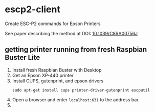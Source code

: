 # escp2-client
Create ESC-P2 commands for Epson Printers

See paper describing the method at DOI: [10.1039/C8RA00756J](https://pubs.rsc.org/en/content/articlelanding/2018/ra/c8ra00756j#!divAbstract)


## getting printer running from fresh Raspbian Buster Lite

1.  Install fresh Raspbian Buster with Desktop
2.  Get an Epson XP-440 printer
3.  Install CUPS, gutenprint, and epson drivers
    ```shell
    sudo apt-get install cups printer-driver-gutenprint escputil
    ```
4.  Open a browser and enter `localhost:631` to the address bar.
5.  
